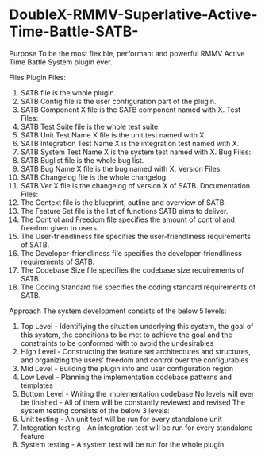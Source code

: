# DoubleX-RMMV-Superlative-Active-Time-Battle-SATB-
Purpose
To be the most flexible, performant and powerful RMMV Active Time Battle System plugin ever.

Files
Plugin Files:
1. SATB file is the whole plugin.
2. SATB Config file is the user configuration part of the plugin.
3. SATB Component X file is the SATB component named with X.
Test Files:
1. SATB Test Suite file is the whole test suite.
2. SATB Unit Test Name X file is the unit test named with X.
3. SATB Integration Test Name X is the integration test named with X.
4. SATB System Test Name X is the system test named with X.
Bug Files:
1. SATB Buglist file is the whole bug list.
2. SATB Bug Name X file is the bug named with X.
Version Files:
1. SATB Changelog file is the whole changelog.
2. SATB Ver X file is the changelog of version X of SATB.
Documentation Files:
1. The Context file is the blueprint, outline and overview of SATB.
2. The Feature Set file is the list of functions SATB aims to deliver.
3. The Control and Freedom file specifies the amount of control and freedom given to users.
4. The User-friendliness file specifies the user-friendliness requirements of SATB.
5. The Developer-friendliness file specifies the developer-friendliness requirements of SATB.
6. The Codebase Size file specifies the codebase size requirements of SATB.
7. The Coding Standard file specifies the coding standard requirements of SATB.

Approach
The system development consists of the below 5 levels:
1. Top Level - Identifiying the situation underlying this system, the goal of this system, the conditions to be met to achieve
               the goal and the constraints to be conformed with to avoid the undesirables
2. High Level - Constructing the feature set architectures and structures, and organizing the users' freedom and control over
                the configurables
3. Mid Level - Building the plugin info and user configuration region
4. Low Level - Planning the implementation codebase patterns and templates
5. Bottom Level - Writing the implementation codebase
No levels will ever be finished - All of them will be constantly reviewed and revised
The system testing consists of the below 3 levels:
1. Unit testing - An unit test will be run for every standalone unit
2. Integration testing - An integration test will be run for every standalone feature
3. System testing - A system test will be run for the whole plugin
